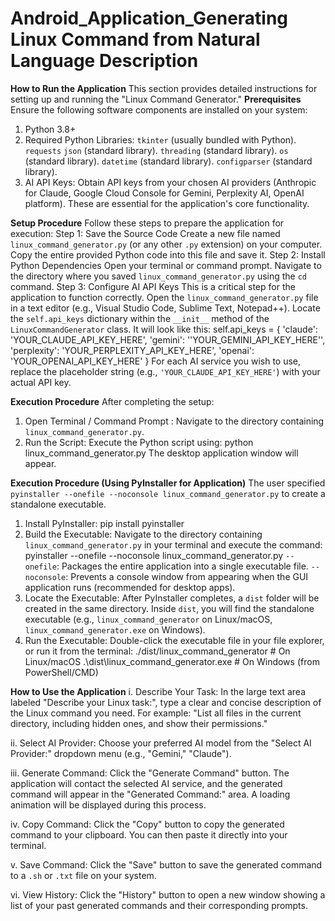 # Android_Application_Generating Linux Command from Natural Language Description
**How to Run the Application**
This section provides detailed instructions for setting up and running the "Linux Command Generator."
**Prerequisites**
Ensure the following software components are installed on your system:
1. Python 3.8+
2. Required Python Libraries:
`tkinter` (usually bundled with Python).
`requests`
`json` (standard library).
`threading` (standard library).
`os` (standard library).
`datetime` (standard library).
`configparser` (standard library).
3.  AI API Keys:
Obtain API keys from your chosen AI providers (Anthropic for Claude, Google Cloud Console for Gemini, Perplexity AI, OpenAI platform). These are essential for the application's core functionality.

**Setup Procedure**
Follow these steps to prepare the application for execution:
Step 1: Save the Source Code
Create a new file named `linux_command_generator.py` (or any other `.py` extension) on your computer.
Copy the entire provided Python code into this file and save it.
Step 2: Install Python Dependencies
Open your terminal or command prompt.
Navigate to the directory where you saved `linux_command_generator.py` using the `cd` command.
Step 3: Configure AI API Keys
This is a critical step for the application to function correctly.
Open the `linux_command_generator.py` file in a text editor (e.g., Visual Studio Code, Sublime Text, Notepad++).
Locate the `self.api_keys` dictionary within the `__init__` method of the `LinuxCommandGenerator` class. It will look like this:
self.api_keys = {
'claude': 'YOUR_CLAUDE_API_KEY_HERE',
'gemini': ''YOUR_GEMINI_API_KEY_HERE'',
'perplexity': 'YOUR_PERPLEXITY_API_KEY_HERE',
'openai': 'YOUR_OPENAI_API_KEY_HERE'
}
For each AI service you wish to use, replace the placeholder string (e.g., `'YOUR_CLAUDE_API_KEY_HERE'`) with your actual API key.

**Execution Procedure**
After completing the setup:
1.  Open Terminal / Command Prompt : Navigate to the directory containing `linux_command_generator.py`.
2.  Run the Script: Execute the Python script using:
python linux_command_generator.py
    	The desktop application window will appear.
    
**Execution Procedure (Using PyInstaller for Application)**
The user specified `pyinstaller --onefile --noconsole linux_command_generator.py` to create a standalone executable.
1.  Install PyInstaller: pip install pyinstaller
2.  Build the Executable: Navigate to the directory containing `linux_command_generator.py` in your terminal and execute the command:
pyinstaller --onefile --noconsole linux_command_generator.py
       `--onefile`: Packages the entire application into a single executable file.
       `--noconsole`: Prevents a console window from appearing when the GUI application runs (recommended for desktop apps).
3.  Locate the Executable: After PyInstaller completes, a `dist` folder will be created in the same directory. Inside `dist`, you will find the standalone executable (e.g., `linux_command_generator` on Linux/macOS, `linux_command_generator.exe` on Windows).
4.  Run the Executable: Double-click the executable file in your file explorer, or run it from the terminal:
./dist/linux_command_generator  # On Linux/macOS
.\dist\linux_command_generator.exe # On Windows (from PowerShell/CMD)

**How to Use the Application**
i.	Describe Your Task: In the large text area labeled "Describe your Linux task:", type a clear and concise description of the Linux command you need. For example: "List all files in the current directory, including hidden ones, and show their permissions."

ii.	Select AI Provider: Choose your preferred AI model from the "Select AI Provider:" dropdown menu (e.g., "Gemini," "Claude").

iii.	Generate Command: Click the "Generate Command" button. The application will contact the selected AI service, and the generated command will appear in the "Generated Command:" area. A loading animation will be displayed during this process.

iv.	Copy Command: Click the "Copy" button to copy the generated command to your clipboard. You can then paste it directly into your terminal.

v.	Save Command: Click the "Save" button to save the generated command to a `.sh` or `.txt` file on your system.

vi.	View History: Click the "History" button to open a new window showing a list of your past generated commands and their corresponding prompts.

